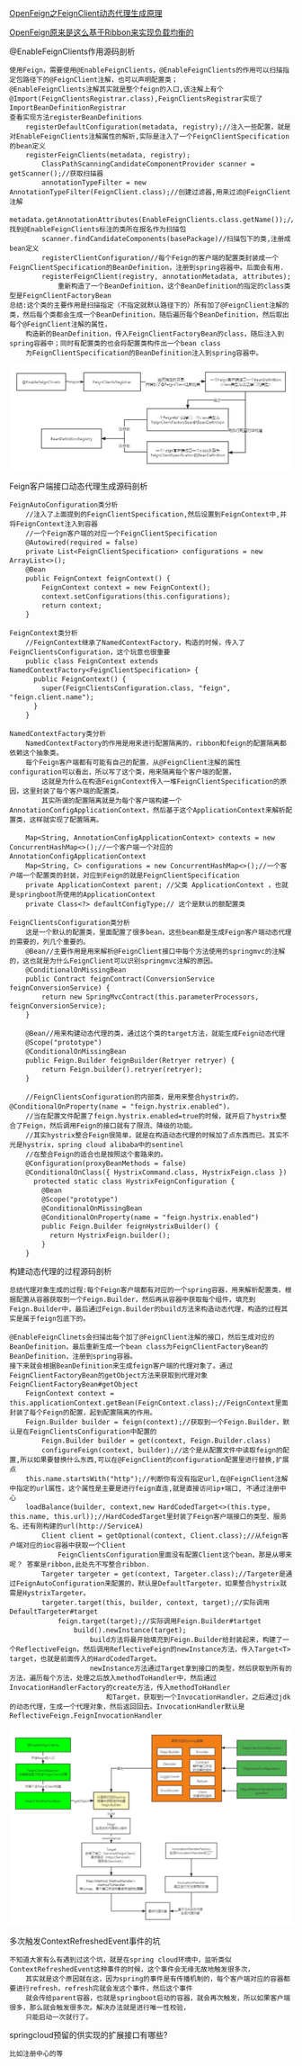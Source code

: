 [OpenFeign之FeignClient动态代理生成原理](https://mp.weixin.qq.com/s?__biz=Mzg5MDczNDI0Nw==&mid=2247484185&idx=1&sn=efb3a1f459be9970126269234ff813e7&chksm=cfd950d1f8aed9c7c9ec6bc8b00c376d9777aa6d6aa2b93ccf6a4b4376adbed8c4f3e1e3754b&scene=21#wechat_redirect)

[OpenFeign原来是这么基于Ribbon来实现负载均衡的](https://mp.weixin.qq.com/s?__biz=Mzg5MDczNDI0Nw==&mid=2247484211&idx=1&sn=13b1cb0832bfae9a6d2369193700fd19&chksm=cfd950fbf8aed9ed473a0e170480770c311f1b637607332a0df15f32e2e9a446f8bc97f0b295&scene=21#wechat_redirect)

@EnableFeignClients作用源码剖析

    使用Feign，需要使用@EnableFeignClients，@EnableFeignClients的作用可以扫描指定包路径下的@FeignClient注解，也可以声明配置类；
    @EnableFeignClients注解其实就是整个feign的入口,该注解上有个@Import(FeignClientsRegistrar.class),FeignClientsRegistrar实现了ImportBeanDefinitionRegistrar
    查看实现方法registerBeanDefinitions
        registerDefaultConfiguration(metadata, registry);//注入一些配置，就是对EnableFeignClients注解属性的解析,实际是注入了一个FeignClientSpecification的bean定义
        registerFeignClients(metadata, registry);
            ClassPathScanningCandidateComponentProvider scanner = getScanner();//获取扫描器
            annotationTypeFilter = new AnnotationTypeFilter(FeignClient.class);//创建过滤器,用来过滤@FeignClient注解
            metadata.getAnnotationAttributes(EnableFeignClients.class.getName());//找到@EnableFeignClients标注的类所在报名作为扫描包
            scanner.findCandidateComponents(basePackage)//扫描包下的类,注册成bean定义
            registerClientConfiguration//每个Feign的客户端的配置类封装成一个FeignClientSpecification的BeanDefinition，注册到spring容器中。后面会有用.
            registerFeignClient(registry, annotationMetadata, attributes);
                重新构造了一个BeanDefinition，这个BeanDefinition的指定的class类型是FeignClientFactoryBean
    总结:这个类的主要作用是扫描指定（不指定就默认路径下的）所有加了@FeignClient注解的类，然后每个类都会生成一个BeanDefinition，随后遍历每个BeanDefinition，然后取出每个@FeignClient注解的属性，
        构造新的BeanDefinition，传入FeignClientFactoryBean的class，随后注入到spring容器中；同时有配置类的也会将配置类构件出一个bean class
        为FeignClientSpecification的BeanDefinition注入到spring容器中。
![](img/1241657695714_.pic.jpg)            
    
Feign客户端接口动态代理生成源码剖析

    FeignAutoConfiguration类分析
        //注入了上面提到的FeignClientSpecification,然后设置到FeignContext中,并将FeignContext注入到容器
        //一个Feign客户端的对应一个FeignClientSpecification
        @Autowired(required = false)
    	private List<FeignClientSpecification> configurations = new ArrayList<>();
        @Bean
        public FeignContext feignContext() {
            FeignContext context = new FeignContext();
            context.setConfigurations(this.configurations);
            return context;
        }
     
    FeignContext类分析   
        //FeignContext继承了NamedContextFactory，构造的时候，传入了FeignClientsConfiguration，这个玩意也很重要
        public class FeignContext extends NamedContextFactory<FeignClientSpecification> {
          public FeignContext() {
            super(FeignClientsConfiguration.class, "feign", "feign.client.name");
          }
        }
    
    NamedContextFactory类分析
        NamedContextFactory的作用是用来进行配置隔离的，ribbon和feign的配置隔离都依赖这个抽象类。
        每个Feign客户端都有可能有自己的配置，从@FeignClient注解的属性configuration可以看出，所以写了这个类，用来隔离每个客户端的配置，
            这就是为什么在构造FeignContext传入一堆FeignClientSpecification的原因，这里封装了每个客户端的配置类。
            其实所谓的配置隔离就是为每个客户端构建一个AnnotationConfigApplicationContext，然后基于这个ApplicationContext来解析配置类，这样就实现了配置隔离。
            
        Map<String, AnnotationConfigApplicationContext> contexts = new ConcurrentHashMap<>();//一个客户端一个对应的AnnotationConfigApplicationContext
        Map<String, C> configurations = new ConcurrentHashMap<>();//一个客户端一个配置类的封装，对应到Feign的就是FeignClientSpecification
        private ApplicationContext parent; //父类 ApplicationContext ，也就是springboot所使用的ApplicationContext
        private Class<?> defaultConfigType;// 这个是默认的额配置类

    FeignClientsConfiguration类分析
        这是一个默认的配置类，里面配置了很多bean，这些bean都是生成Feign客户端动态代理的需要的，列几个重要的。
        @Bean//主要作用是用来解析@FeignClient接口中每个方法使用的springmvc的注解的，这也就是为什么FeignClient可以识别springmvc注解的原因。
        @ConditionalOnMissingBean
        public Contract feignContract(ConversionService feignConversionService) {
            return new SpringMvcContract(this.parameterProcessors, feignConversionService);
        }
        
        @Bean//用来构建动态代理的类，通过这个类的target方法，就能生成Feign动态代理
        @Scope("prototype")
        @ConditionalOnMissingBean
        public Feign.Builder feignBuilder(Retryer retryer) {
            return Feign.builder().retryer(retryer);
        }
        
        //FeignClientsConfiguration的内部类，是用来整合hystrix的，@ConditionalOnProperty(name = "feign.hystrix.enabled")，
        //当在配置文件配置了feign.hystrix.enabled=true的时候，就开启了hystrix整合了Feign，然后调用Feign的接口就有了限流、降级的功能。
        //其实hystrix整合Feign很简单，就是在构造动态代理的时候加了点东西而已。其实不光是hystrix，spring cloud alibaba中的sentinel
        //在整合Feign的适合也是按照这个套路来的。
        @Configuration(proxyBeanMethods = false)
        @ConditionalOnClass({ HystrixCommand.class, HystrixFeign.class })
          protected static class HystrixFeignConfiguration {
            @Bean
            @Scope("prototype")
            @ConditionalOnMissingBean
            @ConditionalOnProperty(name = "feign.hystrix.enabled")
            public Feign.Builder feignHystrixBuilder() {
              return HystrixFeign.builder();
            }
        }
    
构建动态代理的过程源码剖析

    总结代理对象生成的过程:每个Feign客户端都有对应的一个spring容器，用来解析配置类，根据配置从容器获取到一个Feign.Builder，然后再从容器中获取每个组件，填充到Feign.Builder中，最后通过Feign.Builder的build方法来构造动态代理，构造的过程其实是属于feign包底下的。
    
    @EnableFeignClinets会扫描出每个加了@FeignClient注解的接口，然后生成对应的BeanDefinition，最后重新生成一个bean class为FeignClientFactoryBean的BeanDefinition，注册到spring容器。
    接下来就会根据BeanDefinition来生成feign客户端的代理对象了。通过FeignClientFactoryBean的getObject方法来获取到代理对象
    FeignClientFactoryBean#getObject
        FeignContext context = this.applicationContext.getBean(FeignContext.class);//FeignContext里面封装了每个Feign的配置，起到配置隔离的作用。
        Feign.Builder builder = feign(context);//获取到一个Feign.Builder，默认是在FeignClientsConfiguration中配置的
            Feign.Builder builder = get(context, Feign.Builder.class)
            configureFeign(context, builder);//这个是从配置文件中读取feign的配置,所以如果要替换什么东西,可以在@FeignClient的configuration配置里进行替换,扩展点
        this.name.startsWith("http");//判断你有没有指定url,在@FeignClient注解中指定的url属性，这个属性是主要是进行feign直连,就是直接访问ip+端口, 不通过注册中心
        loadBalance(builder, context,new HardCodedTarget<>(this.type, this.name, this.url));//HardCodedTarget里封装了Feign客户端接口的类型、服务名、还有刚构建的url(http://ServiceA)
            Client client = getOptional(context, Client.class);//从feign客户端对应的ioc容器中获取一个Client
                FeignClientsConfiguration里面没有配置Client这个bean，那是从哪来呢？ 答案是ribbon,此处先不写整合ribbon.
            Targeter targeter = get(context, Targeter.class);//Targeter是通过FeignAutoConfiguration来配置的，默认是DefaultTargeter，如果整合hystrix就需是HystrixTargeter。
            targeter.target(this, builder, context, target);//实际调用DefaultTargeter#target
                feign.target(target);//实际调用Feign.Builder#tartget
                    build().newInstance(target);
                        build方法将最开始填充到Feign.Builder给封装起来，构建了一个ReflectiveFeign，然后调用ReflectiveFeign的newInstance方法，传入Target<T> target，也就是前面传入的HardCodedTarget。
                        newInstance方法通过Target拿到接口的类型，然后获取到所有的方法，遍历每个方法，处理之后放入methodToHandler中，然后通过InvocationHandlerFactory的create方法，传入methodToHandler
                            和Target，获取到一个InvocationHandler，之后通过jdk的动态代理，生成一个代理对象，然后返回回去。InvocationHandler默认是ReflectiveFeign.FeignInvocationHandler
![](img/1251657704995_.pic.jpg)

多次触发ContextRefreshedEvent事件的坑

    不知道大家有么有遇到过这个坑，就是在spring cloud环境中，监听类似ContextRefreshedEvent这种事件的时候，这个事件会无缘无故地触发很多次，
        其实就是这个原因就在这，因为spring的事件是有传播机制的，每个客户端对应的容器都要进行refresh，refresh完就会发这个事件，然后这个事件
        就会传给parent容器，也就是springboot启动的容器，就会再次触发，所以如果客户端很多，那么就会触发很多次。解决办法就是进行唯一性校验，
        只能启动一次就行了。

springcloud预留的供实现的扩展接口有哪些?

    比如注册中心的等

























